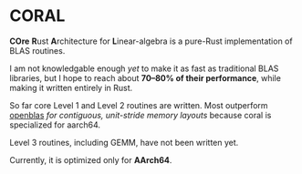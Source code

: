 # CORAL

**COre** **R**ust **A**rchitecture for **L**inear-algebra is a pure-Rust implementation of BLAS routines. 

I am not knowledgable enough *yet* to make it as fast as traditional BLAS libraries, but I hope
to reach about **70–80% of their performance**, while making it written entirely in Rust.

So far core Level 1 and Level 2 routines are written. Most outperform
[openblas](https://github.com/OpenMathLib/OpenBLAS) *for contiguous, unit-stride memory
layouts* because coral is specialized for aarch64. 

Level 3 routines, including GEMM, have not been written yet. 

Currently, it is optimized only for **AArch64**.

